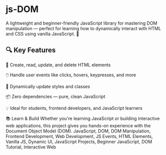 # js-DOM
A lightweight and beginner-friendly JavaScript library for mastering DOM manipulation — perfect for learning how to dynamically interact with HTML and CSS using vanilla JavaScript. 🚀

<h2>🔍 Key Features</h2>
📄 Create, read, update, and delete HTML elements

🖱️ Handle user events like clicks, hovers, keypresses, and more

🎨 Dynamically update styles and classes

📦 Zero dependencies — pure, clean JavaScript

💡 Ideal for students, frontend developers, and JavaScript learners

📚 Learn & Build
Whether you're learning JavaScript or building interactive web applications, this project gives you hands-on experience with the Document Object Model (DOM).
JavaScript, DOM, DOM Manipulation, Frontend Development, Web Development, JS Events, HTML Elements, Vanilla JS, Dynamic UI, JavaScript Projects, Beginner JavaScript, DOM Tutorial, Interactive Web
